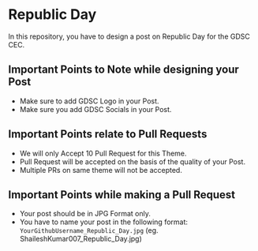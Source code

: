 # Republic Day
In this repository, you have to design a post on Republic Day for the GDSC CEC.

## Important Points to Note while designing your Post
- Make sure to add GDSC Logo in your Post.
- Make sure you add GDSC Socials in your Post.


## Important Points relate to Pull Requests
- We will only Accept 10 Pull Request for this Theme.
- Pull Request will be accepted on the basis of the quality of your Post.
- Multiple PRs on same theme will not be accepted.


## Important Points while making a Pull Request
- Your post should be in JPG Format only.
- You have to name your post in the following format:
 `YourGithubUsername_Republic_Day.jpg`
 (eg. ShaileshKumar007_Republic_Day.jpg)
